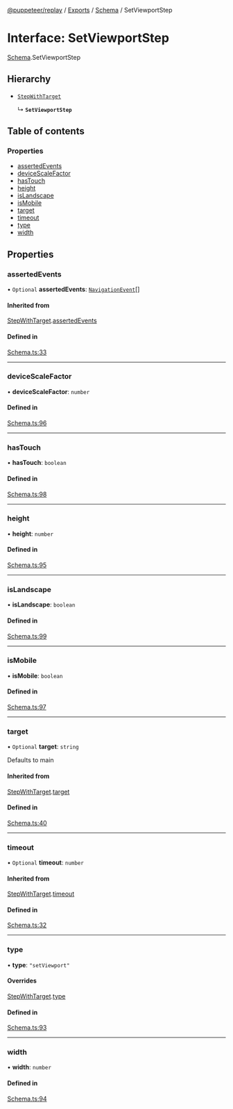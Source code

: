 [@puppeteer/replay](../README.md) / [Exports](../modules.md) / [Schema](../modules/Schema.md) / SetViewportStep

# Interface: SetViewportStep

[Schema](../modules/Schema.md).SetViewportStep

## Hierarchy

- [`StepWithTarget`](Schema.StepWithTarget.md)

  ↳ **`SetViewportStep`**

## Table of contents

### Properties

- [assertedEvents](Schema.SetViewportStep.md#assertedevents)
- [deviceScaleFactor](Schema.SetViewportStep.md#devicescalefactor)
- [hasTouch](Schema.SetViewportStep.md#hastouch)
- [height](Schema.SetViewportStep.md#height)
- [isLandscape](Schema.SetViewportStep.md#islandscape)
- [isMobile](Schema.SetViewportStep.md#ismobile)
- [target](Schema.SetViewportStep.md#target)
- [timeout](Schema.SetViewportStep.md#timeout)
- [type](Schema.SetViewportStep.md#type)
- [width](Schema.SetViewportStep.md#width)

## Properties

### assertedEvents

• `Optional` **assertedEvents**: [`NavigationEvent`](Schema.NavigationEvent.md)[]

#### Inherited from

[StepWithTarget](Schema.StepWithTarget.md).[assertedEvents](Schema.StepWithTarget.md#assertedevents)

#### Defined in

[Schema.ts:33](https://github.com/puppeteer/replay/blob/34579ab/src/Schema.ts#L33)

___

### deviceScaleFactor

• **deviceScaleFactor**: `number`

#### Defined in

[Schema.ts:96](https://github.com/puppeteer/replay/blob/34579ab/src/Schema.ts#L96)

___

### hasTouch

• **hasTouch**: `boolean`

#### Defined in

[Schema.ts:98](https://github.com/puppeteer/replay/blob/34579ab/src/Schema.ts#L98)

___

### height

• **height**: `number`

#### Defined in

[Schema.ts:95](https://github.com/puppeteer/replay/blob/34579ab/src/Schema.ts#L95)

___

### isLandscape

• **isLandscape**: `boolean`

#### Defined in

[Schema.ts:99](https://github.com/puppeteer/replay/blob/34579ab/src/Schema.ts#L99)

___

### isMobile

• **isMobile**: `boolean`

#### Defined in

[Schema.ts:97](https://github.com/puppeteer/replay/blob/34579ab/src/Schema.ts#L97)

___

### target

• `Optional` **target**: `string`

Defaults to main

#### Inherited from

[StepWithTarget](Schema.StepWithTarget.md).[target](Schema.StepWithTarget.md#target)

#### Defined in

[Schema.ts:40](https://github.com/puppeteer/replay/blob/34579ab/src/Schema.ts#L40)

___

### timeout

• `Optional` **timeout**: `number`

#### Inherited from

[StepWithTarget](Schema.StepWithTarget.md).[timeout](Schema.StepWithTarget.md#timeout)

#### Defined in

[Schema.ts:32](https://github.com/puppeteer/replay/blob/34579ab/src/Schema.ts#L32)

___

### type

• **type**: ``"setViewport"``

#### Overrides

[StepWithTarget](Schema.StepWithTarget.md).[type](Schema.StepWithTarget.md#type)

#### Defined in

[Schema.ts:93](https://github.com/puppeteer/replay/blob/34579ab/src/Schema.ts#L93)

___

### width

• **width**: `number`

#### Defined in

[Schema.ts:94](https://github.com/puppeteer/replay/blob/34579ab/src/Schema.ts#L94)
